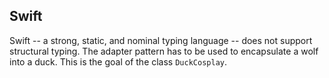 
## Swift

Swift -- a strong, static, and nominal typing language -- does not support structural typing. The adapter pattern has to be used to encapsulate a wolf into a duck. This is the goal of the class `DuckCosplay`.